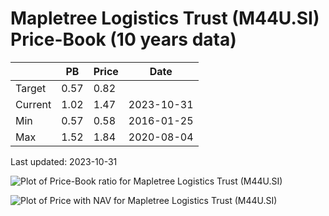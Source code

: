 # Mapletree Logistics Trust (M44U.SI) Price-Book (10 years data)

|     | PB   | Price | Date       |
|-----|------|-------|------------|
| Target | 0.57 | 0.82  |  |
| Current | 1.02 | 1.47  | 2023-10-31 |
| Min | 0.57 | 0.58  | 2016-01-25 |
| Max | 1.52 | 1.84  | 2020-08-04 |

Last updated: 2023-10-31

![Plot of Price-Book ratio for Mapletree Logistics Trust (M44U.SI)](M44U_pb_10.png)

![Plot of Price with NAV for Mapletree Logistics Trust (M44U.SI)](M44U_price_nav_10.png)
